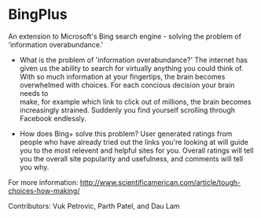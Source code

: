 # BingPlus
An extension to Microsoft's Bing search engine - solving the problem of 'information overabundance.' 

- What is the problem of 'information overabundance?'
  The internet has given us the ability to search for virtually anything you could think of. With so much information   at your fingertips, the brain becomes overwhelmed with choices. For each concious decision your brain needs to     
  make, for example which link to click out of millions, the brain becomes increasingly strained. Suddenly you find 
  yourself scrolling through Facebook endlessly. 

- How does Bing+ solve this problem? 
  User generated ratings from people who have already tried out the links you're looking at will guide you to the 
  most relevent and helpful sites for you. Overall ratings will tell you the overall site popularity and usefulness, 
  and comments will tell you why. 

For more information: http://www.scientificamerican.com/article/tough-choices-how-making/

Contributors: Vuk Petrovic, Parth Patel, and Dau Lam
